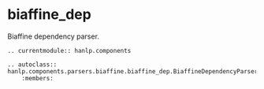 # biaffine_dep

Biaffine dependency parser.

```{eval-rst}
.. currentmodule:: hanlp.components

.. autoclass:: hanlp.components.parsers.biaffine.biaffine_dep.BiaffineDependencyParser
	:members:

```
